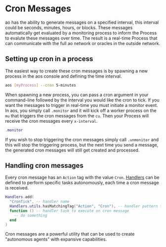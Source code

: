 # Cron Messages

ao has the ability to generate messages on a specified interval, this interval could be seconds, minutes, hours, or blocks. These messages automatically get evaluated by a monitoring process to inform the Process to evalute these messages over time. The result is a real-time Process that can communicate with the full ao network or oracles in the outside network.

## Setting up cron in a process

The easiest way to create these cron messages is by spawning a new process in the aos console and defining the time interval.

```sh
aos [myProcess] --cron 5-minutes
```

When spawning a new process, you can pass a cron argument in your command-line followed by the interval you would like the cron to tick. If you want the messages to trigger in real-time you must initiate a monitor event. In aos, you simply call `.monitor` and it will kick off a worker process on the `mu` that triggers the cron messages from the `cu`. Then your Process will receive the cron messages every `x-interval`.

```lua
.monitor
```

If you wish to stop triggering the cron messages simply call `.unmonitor` and this will stop the triggering process, but the next time you send a message, the generated cron messages will still get created and processed.

## Handling cron messages

Every cron message has an `Action` tag with the value `Cron`. [Handlers](handlers.md) can be defined to perform specific tasks autonomously, each time a cron message is received.

```lua
Handlers.add(
  "CronTick", -- handler name
  Handlers.utils.hasMatchingTag("Action", "Cron"), -- handler pattern to identify cron message
  function () -- handler task to execute on cron message
    -- do something
  end
)
```

Cron messages are a powerful utility that can be used to create "autonomous agents" with expansive capabilities.

